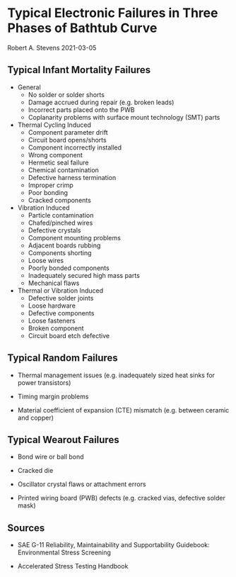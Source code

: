 Typical Electronic Failures in Three Phases of Bathtub Curve
================
Robert A. Stevens
2021-03-05

## Typical Infant Mortality Failures

  - General
      - No solder or solder shorts
      - Damage accrued during repair (e.g. broken leads)
      - Incorrect parts placed onto the PWB
      - Coplanarity problems with surface mount technology (SMT) parts
  - Thermal Cycling Induced
      - Component parameter drift
      - Circuit board opens/shorts
      - Component incorrectly installed
      - Wrong component
      - Hermetic seal failure
      - Chemical contamination
      - Defective harness termination
      - Improper crimp
      - Poor bonding
      - Cracked components
  - Vibration Induced
      - Particle contamination
      - Chafed/pinched wires
      - Defective crystals
      - Component mounting problems
      - Adjacent boards rubbing
      - Components shorting
      - Loose wires
      - Poorly bonded components
      - Inadequately secured high mass parts
      - Mechanical flaws
  - Thermal or Vibration Induced
      - Defective solder joints
      - Loose hardware
      - Defective components
      - Loose fasteners
      - Broken component
      - Circuit board etch defective

## Typical Random Failures

  - Thermal management issues (e.g. inadequately sized heat sinks for
    power transistors)

  - Timing margin problems

  - Material coefficient of expansion (CTE) mismatch (e.g. between
    ceramic and copper)

## Typical Wearout Failures

  - Bond wire or ball bond

  - Cracked die

  - Oscillator crystal flaws or attachment errors

  - Printed wiring board (PWB) defects (e.g. cracked vias, defective
    solder mask)

## Sources

  - SAE G-11 Reliability, Maintainability and Supportability Guidebook:
    Environmental Stress Screening

  - Accelerated Stress Testing Handbook
